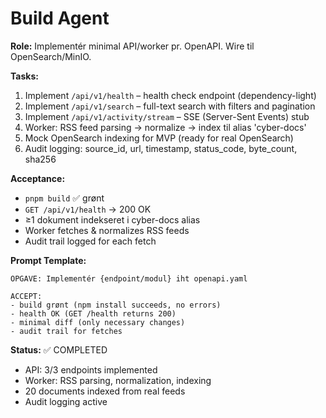 # Build Agent

**Role:** Implementér minimal API/worker pr. OpenAPI. Wire til OpenSearch/MinIO.

**Tasks:**
1. Implement `/api/v1/health` – health check endpoint (dependency-light)
2. Implement `/api/v1/search` – full-text search with filters and pagination
3. Implement `/api/v1/activity/stream` – SSE (Server-Sent Events) stub
4. Worker: RSS feed parsing → normalize → index til alias 'cyber-docs'
5. Mock OpenSearch indexing for MVP (ready for real OpenSearch)
6. Audit logging: source_id, url, timestamp, status_code, byte_count, sha256

**Acceptance:**
- `pnpm build` ✅ grønt
- `GET /api/v1/health` → 200 OK
- ≥1 dokument indekseret i cyber-docs alias
- Worker fetches & normalizes RSS feeds
- Audit trail logged for each fetch

**Prompt Template:**
```
OPGAVE: Implementér {endpoint/modul} iht openapi.yaml

ACCEPT:
- build grønt (npm install succeeds, no errors)
- health OK (GET /health returns 200)
- minimal diff (only necessary changes)
- audit trail for fetches
```

**Status:** ✅ COMPLETED
- API: 3/3 endpoints implemented
- Worker: RSS parsing, normalization, indexing
- 20 documents indexed from real feeds
- Audit logging active
